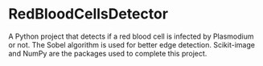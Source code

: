# RedBloodCellsDetector
A Python project that detects if a red blood cell is infected by Plasmodium or not.
The Sobel algorithm is used for better edge detection.
Scikit-image and NumPy are the packages used to complete this project.
